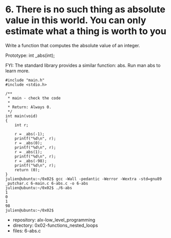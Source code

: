 # 6. There is no such thing as absolute value in this world. You can only estimate what a thing is worth to you



Write a function that computes the absolute value of an integer.

Prototype: int _abs(int);

FYI: The standard library provides a similar function: abs. Run man abs to learn more.
```julien@ubuntu:~/0x02$ cat 6-main.c
#include "main.h"
#include <stdio.h>

/**
 * main - check the code
 *
 * Return: Always 0.
 */
int main(void)
{
    int r;

    r = _abs(-1);
    printf("%d\n", r);
    r = _abs(0);
    printf("%d\n", r);
    r = _abs(1);
    printf("%d\n", r);
    r = _abs(-98);
    printf("%d\n", r);
    return (0);
}
julien@ubuntu:~/0x02$ gcc -Wall -pedantic -Werror -Wextra -std=gnu89 _putchar.c 6-main.c 6-abs.c -o 6-abs
julien@ubuntu:~/0x02$ ./6-abs 
1
0
1
98
julien@ubuntu:~/0x02$ 
```


 - repository: alx-low_level_programming
 - directory: 0x02-functions_nested_loops
 - files: 6-abs.c
